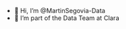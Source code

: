 - 👋 Hi, I’m @MartinSegovia-Data
- 👀 I’m part of the Data Team at Clara


<!---
MartinSegovia-Data/MartinSegovia-Data is a ✨ special ✨ repository because its `README.md` (this file) appears on your GitHub profile.
You can click the Preview link to take a look at your changes.
--->
